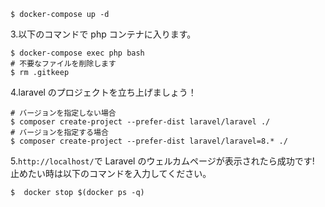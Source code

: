 ```
$ docker-compose up -d
```

3.以下のコマンドで php コンテナに入ります。

```
$ docker-compose exec php bash
# 不要なファイルを削除します
$ rm .gitkeep
```

4.laravel のプロジェクトを立ち上げましょう！

```
# バージョンを指定しない場合
$ composer create-project --prefer-dist laravel/laravel ./
# バージョンを指定する場合
$ composer create-project --prefer-dist laravel/laravel=8.* ./
```

5.`http://localhost/`で Laravel のウェルカムページが表示されたら成功です!  
止めたい時は以下のコマンドを入力してください。

```
$  docker stop $(docker ps -q)
```
